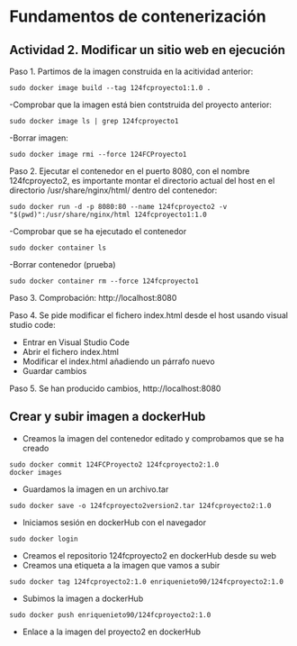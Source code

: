 # Fundamentos de contenerización
## Actividad 2. Modificar un sitio web en ejecución

Paso 1. Partimos de la imagen construida en la acitividad anterior:
```
sudo docker image build --tag 124fcproyecto1:1.0 .
```
-Comprobar que la imagen está bien contstruida del proyecto anterior:
```
sudo docker image ls | grep 124fcproyecto1
```
-Borrar imagen:
```
sudo docker image rmi --force 124FCProyecto1
```
	
Paso 2. Ejecutar el contenedor en el puerto 8080, con el nombre 124fcproyecto2, es importante montar el directorio actual del host en el directorio /usr/share/nginx/html/ dentro del contenedor:
```
sudo docker run -d -p 8080:80 --name 124fcproyecto2 -v "$(pwd)":/usr/share/nginx/html 124fcproyecto1:1.0
```
-Comprobar que se ha ejecutado el contenedor
```
sudo docker container ls
```
-Borrar contenedor (prueba)
```
sudo docker container rm --force 124fcproyecto1
```

Paso 3. Comprobación: http://localhost:8080

	
Paso 4. Se pide modificar el fichero index.html desde el host usando visual studio code:

- Entrar en Visual Studio Code 
- Abrir el fichero index.html
- Modificar el index.html añadiendo un párrafo nuevo
- Guardar cambios

Paso 5. Se han producido cambios, http://localhost:8080

## Crear y subir imagen a dockerHub

- Creamos la imagen del contenedor editado y comprobamos que se ha creado
```
sudo docker commit 124FCProyecto2 124fcproyecto2:1.0
docker images
```
- Guardamos la imagen en un archivo.tar
```
sudo docker save -o 124fcproyecto2version2.tar 124fcproyecto2:1.0
```
- Iniciamos sesión en dockerHub con el navegador
```
sudo docker login
```
- Creamos el repositorio 124fcproyecto2 en dockerHub desde su web
- Creamos una etiqueta a la imagen que vamos a subir
```
sudo docker tag 124fcproyecto2:1.0 enriquenieto90/124fcproyecto2:1.0
```
- Subimos la imagen a dockerHub
```
sudo docker push enriquenieto90/124fcproyecto2:1.0
```
- Enlace a la imagen del proyecto2 en dockerHub
```

```





